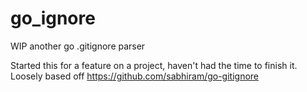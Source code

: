 # go_ignore
WIP another go .gitignore parser

Started this for a feature on a project, haven't had the time to finish it. Loosely based off https://github.com/sabhiram/go-gitignore

